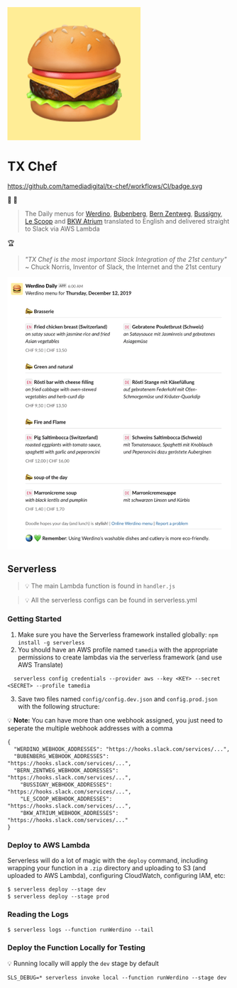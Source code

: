 ![](media/hamburger300x300.png)

# TX Chef

https://github.com/tamediadigital/tx-chef/workflows/CI/badge.svg

:pizza: :hamburger: 

> The Daily menus for [Werdino](https://clients.eurest.ch/de/tamediazuerich/menu), [Bubenberg](https://clients.eurest.ch/dzz/de/Bubenberg), [Bern Zentweg](https://www.eurest.ch/dzb), [Bussigny](https://www.eurest.ch/cil), [Le Scoop](https://www.eurest.ch/tamedia-lausanne) and [BKW Atrium](https://bkw-bern.sv-restaurant.ch/de/menuplan) translated to English and delivered straight to Slack via AWS Lambda


:trophy:

> _"TX Chef is the most important Slack Integration of the 21st century"_   
~ Chuck Norris, Inventor of Slack, the Internet and the 21st century

![](media/screenshot.png)

## Serverless

> :bulb: The main Lambda function is found in `handler.js`

> :bulb: All the serverless configs can be found in serverless.yml

### Getting Started

1. Make sure you have the Serverless framework installed globally: `npm install -g serverless`
2. You should have an AWS profile named `tamedia` with the appropriate permissions to create lambdas via the serverless framework (and use AWS Translate)
```
  serverless config credentials --provider aws --key <KEY> --secret <SECRET> --profile tamedia
```
3. Save two files named `config/config.dev.json` and `config.prod.json` with the following structure:

:bulb: **Note:** You can have more than one webhook assigned, you just need to seperate the multiple webhook addresses with a comma

```
{
  "WERDINO_WEBHOOK_ADDRESSES": "https://hooks.slack.com/services/...",
  "BUBENBERG_WEBHOOK_ADDRESSES": "https://hooks.slack.com/services/...",
  "BERN_ZENTWEG_WEBHOOK_ADDRESSES": "https://hooks.slack.com/services/...",
	"BUSSIGNY_WEBHOOK_ADDRESSES": "https://hooks.slack.com/services/...",
	"LE_SCOOP_WEBHOOK_ADDRESSES": "https://hooks.slack.com/services/...",
	"BKW_ATRIUM_WEBHOOK_ADDRESSES": "https://hooks.slack.com/services/..."
}
```

### Deploy to AWS Lambda

Serverless will do a lot of magic with the `deploy` command, including wrapping your function in a `.zip` directory and uploading to S3 (and uploaded to AWS Lambda), configuring CloudWatch, configuring IAM, etc:

```
$ serverless deploy --stage dev
$ serverless deploy --stage prod
```

### Reading the Logs

```
$ serverless logs --function runWerdino --tail
```

### Deploy the Function Locally for Testing

:bulb: Running locally will apply the `dev` stage by default
```
SLS_DEBUG=* serverless invoke local --function runWerdino --stage dev
```


